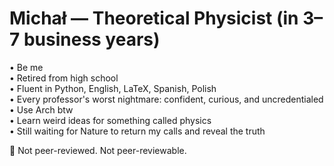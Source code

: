 # Michał — Theoretical Physicist (in 3–7 business years)

• Be me  
• Retired from high school  
• Fluent in Python, English, LaTeX, Spanish, Polish  
• Every professor's worst nightmare: confident, curious, and uncredentialed  
• Use Arch btw  
• Learn weird ideas for something called physics  
• Still waiting for Nature to return my calls and reveal the truth  

🛑 Not peer-reviewed. Not peer-reviewable.
